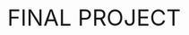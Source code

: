 <body style="text-align: center;">
    <div>
        <span style="font-size: 40;">FINAL PROJECT</span>
    </div>
</body>
